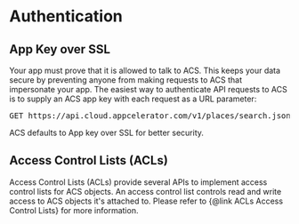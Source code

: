 # Authentication

## App Key over SSL

Your app must prove that it is allowed to talk to ACS. This keeps your data secure by preventing anyone from making requests to ACS that impersonate your app. The easiest way to authenticate API requests to ACS is to supply an ACS app key with each request as a URL parameter:

<pre class="prettyprint">GET https://api.cloud.appcelerator.com/v1/places/search.json?<b>key=<span class="display_key">&lt;YOUR_APP_KEY&gt;</span></b></pre>

ACS defaults to App key over SSL for better security. 

## Access Control Lists (ACLs)

Access Control Lists (ACLs) provide several APIs to implement access control lists for ACS
objects. An access control list controls read and write access to ACS objects it's
attached to. Please refer to {@link ACLs Access Control Lists} for more information.
